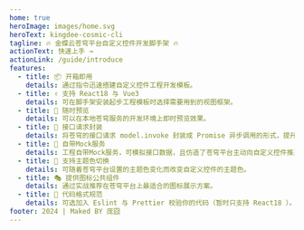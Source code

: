 ```yaml
---
home: true
heroImage: images/home.svg
heroText: kingdee-cosmic-cli
tagline: 🔥 金蝶云苍穹平台自定义控件开发脚手架 🔥
actionText: 快速上手 →
actionLink: /guide/introduce
features:
  - title: 📦 开箱即用
    details: 通过指令迅速搭建自定义控件工程开发模板。
  - title: ✌️ 支持 React18 与 Vue3
    details: 可在脚手架安装起步工程模板时选择需要用到的视图框架。
  - title: 👀 随时预览
    details: 可以在本地苍穹服务的开发环境上即时预览效果。
  - title: 💬 接口请求封装
    details: 将苍穹的接口请求 model.invoke 封装成 Promise 异步调用的形式，提升异步请求数据获取的体验。
  - title: 🔗 自带Mock服务
    details: 工程自带Mock服务，可模拟接口数据，且仿造了苍穹平台主动向自定义控件推送数据的行为。
  - title: 🎨 支持主题色切换
    details: 可随着苍穹平台设置的主题色变化而改变自定义控件的主题色。
  - title: 🎭 提供图标公共组件
    details: 通过实战推荐在苍穹平台上最适合的图标展示方案。
  - title: 📐 代码格式规范
    details: 可选加入 Eslint 与 Prettier 校验你的代码（暂时只支持 React18 ）。
footer: 2024 | Maked BY 庞囧
---
```

